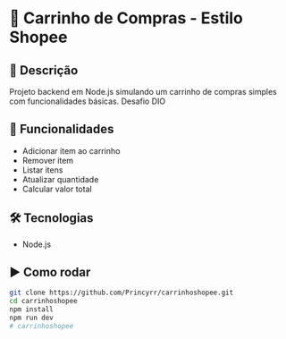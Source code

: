 # 🛒 Carrinho de Compras - Estilo Shopee

## 📌 Descrição
Projeto backend em Node.js simulando um carrinho de compras simples com funcionalidades básicas. Desafio DIO

## 🚀 Funcionalidades
- Adicionar item ao carrinho
- Remover item
- Listar itens
- Atualizar quantidade
- Calcular valor total

## 🛠️ Tecnologias
- Node.js

## ▶️ Como rodar

```bash
git clone https://github.com/Princyrr/carrinhoshopee.git
cd carrinhoshopee
npm install
npm run dev
#   c a r r i n h o s h o p e e  
 